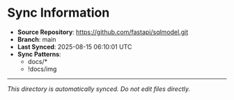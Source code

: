 # Sync Information

- **Source Repository**: https://github.com/fastapi/sqlmodel.git
- **Branch**: main
- **Last Synced**: 2025-08-15 06:10:01 UTC
- **Sync Patterns**:
  - docs/*
  - !docs/img

---
*This directory is automatically synced. Do not edit files directly.*
